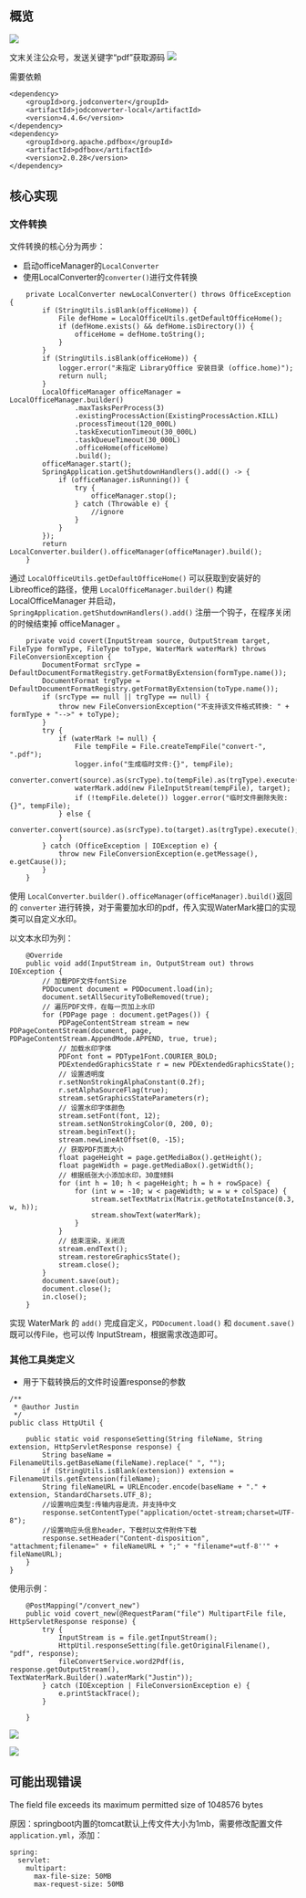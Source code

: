 

## 概览

![](https://raw.githubusercontent.com/ZeroClian/picture/master/img/20230617122956.png)

文末关注公众号，发送关键字“pdf”获取源码
![](https://raw.githubusercontent.com/ZeroClian/picture/master/img/20230617152652.png)

需要依赖
```
<dependency>
    <groupId>org.jodconverter</groupId>
    <artifactId>jodconverter-local</artifactId>
    <version>4.4.6</version>
</dependency>
<dependency>
    <groupId>org.apache.pdfbox</groupId>
    <artifactId>pdfbox</artifactId>
    <version>2.0.28</version>
</dependency>
```

## 核心实现

### 文件转换

文件转换的核心分为两步：
- 启动officeManager的`LocalConverter`
- 使用LocalConverter的`converter()`进行文件转换

```
    private LocalConverter newLocalConverter() throws OfficeException {
        if (StringUtils.isBlank(officeHome)) {
            File defHome = LocalOfficeUtils.getDefaultOfficeHome();
            if (defHome.exists() && defHome.isDirectory()) {
                officeHome = defHome.toString();
            }
        }
        if (StringUtils.isBlank(officeHome)) {
            logger.error("未指定 LibraryOffice 安装目录 (office.home)");
            return null;
        }
        LocalOfficeManager officeManager = LocalOfficeManager.builder()
                .maxTasksPerProcess(3)
                .existingProcessAction(ExistingProcessAction.KILL)
                .processTimeout(120_000L)
                .taskExecutionTimeout(30_000L)
                .taskQueueTimeout(30_000L)
                .officeHome(officeHome)
                .build();
        officeManager.start();
        SpringApplication.getShutdownHandlers().add(() -> {
            if (officeManager.isRunning()) {
                try {
                    officeManager.stop();
                } catch (Throwable e) {
                    //ignore
                }
            }
        });
        return LocalConverter.builder().officeManager(officeManager).build();
    }
```

通过 `LocalOfficeUtils.getDefaultOfficeHome()` 可以获取到安装好的Libreoffice的路径，使用 `LocalOfficeManager.builder()` 构建 LocalOfficeManager 并启动，`SpringApplication.getShutdownHandlers().add()` 注册一个钩子，在程序关闭的时候结束掉 officeManager 。

```
    private void covert(InputStream source, OutputStream target, FileType formType, FileType toType, WaterMark waterMark) throws FileConversionException {
        DocumentFormat srcType = DefaultDocumentFormatRegistry.getFormatByExtension(formType.name());
        DocumentFormat trgType = DefaultDocumentFormatRegistry.getFormatByExtension(toType.name());
        if (srcType == null || trgType == null) {
            throw new FileConversionException("不支持该文件格式转换: " + formType + "-->" + toType);
        }
        try {
            if (waterMark != null) {
                File tempFile = File.createTempFile("convert-", ".pdf");
                logger.info("生成临时文件:{}", tempFile);
                converter.convert(source).as(srcType).to(tempFile).as(trgType).execute();
                waterMark.add(new FileInputStream(tempFile), target);
                if (!tempFile.delete()) logger.error("临时文件删除失败:{}", tempFile);
            } else {
                converter.convert(source).as(srcType).to(target).as(trgType).execute();
            }
        } catch (OfficeException | IOException e) {
            throw new FileConversionException(e.getMessage(), e.getCause());
        }
    }
```
使用 `LocalConverter.builder().officeManager(officeManager).build()`返回的 `converter` 进行转换，对于需要加水印的pdf，传入实现WaterMark接口的实现类可以自定义水印。

以文本水印为列：

```
    @Override
    public void add(InputStream in, OutputStream out) throws IOException {
        // 加载PDF文件fontSize
        PDDocument document = PDDocument.load(in);
        document.setAllSecurityToBeRemoved(true);
        // 遍历PDF文件，在每一页加上水印
        for (PDPage page : document.getPages()) {
            PDPageContentStream stream = new PDPageContentStream(document, page, PDPageContentStream.AppendMode.APPEND, true, true);
            // 加载水印字体
            PDFont font = PDType1Font.COURIER_BOLD;
            PDExtendedGraphicsState r = new PDExtendedGraphicsState();
            // 设置透明度
            r.setNonStrokingAlphaConstant(0.2f);
            r.setAlphaSourceFlag(true);
            stream.setGraphicsStateParameters(r);
            // 设置水印字体颜色
            stream.setFont(font, 12);
            stream.setNonStrokingColor(0, 200, 0);
            stream.beginText();
            stream.newLineAtOffset(0, -15);
            // 获取PDF页面大小
            float pageHeight = page.getMediaBox().getHeight();
            float pageWidth = page.getMediaBox().getWidth();
            // 根据纸张大小添加水印，30度倾斜
            for (int h = 10; h < pageHeight; h = h + rowSpace) {
                for (int w = -10; w < pageWidth; w = w + colSpace) {
                    stream.setTextMatrix(Matrix.getRotateInstance(0.3, w, h));
                    stream.showText(waterMark);
                }
            }
            // 结束渲染，关闭流
            stream.endText();
            stream.restoreGraphicsState();
            stream.close();
        }
        document.save(out);
        document.close();
        in.close();
    }
```

实现 WaterMark 的 `add()` 完成自定义，`PDDocument.load()` 和 `document.save()`既可以传File，也可以传 InputStream，根据需求改造即可。

### 其他工具类定义
- 用于下载转换后的文件时设置response的参数

```
/**
 * @author Justin
 */
public class HttpUtil {

    public static void responseSetting(String fileName, String extension, HttpServletResponse response) {
        String baseName = FilenameUtils.getBaseName(fileName).replace(" ", "");
        if (StringUtils.isBlank(extension)) extension = FilenameUtils.getExtension(fileName);
        String fileNameURL = URLEncoder.encode(baseName + "." + extension, StandardCharsets.UTF_8);
        //设置响应类型:传输内容是流，并支持中文
        response.setContentType("application/octet-stream;charset=UTF-8");
        //设置响应头信息header，下载时以文件附件下载
        response.setHeader("Content-disposition", "attachment;filename=" + fileNameURL + ";" + "filename*=utf-8''" + fileNameURL);
    }
}
```




使用示例：

```
    @PostMapping("/convert_new")
    public void covert_new(@RequestParam("file") MultipartFile file, HttpServletResponse response) {
        try {
            InputStream is = file.getInputStream();
            HttpUtil.responseSetting(file.getOriginalFilename(), "pdf", response);
            fileConvertService.word2Pdf(is, response.getOutputStream(), TextWaterMark.Builder().waterMark("Justin"));
        } catch (IOException | FileConversionException e) {
            e.printStackTrace();
        }

    }
```

![](https://raw.githubusercontent.com/ZeroClian/picture/master/img/20230617145943.png)

![](https://raw.githubusercontent.com/ZeroClian/picture/master/img/20230617150119.png)

## 可能出现错误

The field file exceeds its maximum permitted size of 1048576 bytes

原因：springboot内置的tomcat默认上传文件大小为1mb，需要修改配置文件`application.yml`，添加：

```
spring:
  servlet:
    multipart:
      max-file-size: 50MB
      max-request-size: 50MB
```